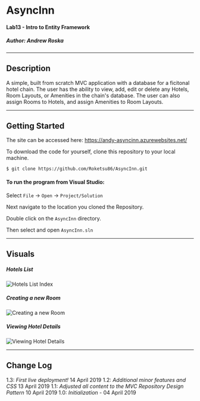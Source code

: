 # AsyncInn
#### Lab13 - Intro to Entity Framework
##### *Author: Andrew Roska*

------------------------------

## Description
A simple, built from scratch MVC application with a database for a ficitonal hotel chain.  The user has the ability to view, add, edit or delete any Hotels, Room Layouts, or Amenities in the chain's database.  The user can also assign Rooms to Hotels, and assign Amenities to Room Layouts.

------------------------------

## Getting Started
The site can be accessed here: https://andy-asyncinn.azurewebsites.net/

To download the code for yourself, clone this repository to your local machine.
```
$ git clone https://github.com/Roketsu86/AsyncInn.git
```
#### To run the program from Visual Studio:
Select ```File``` -> ```Open``` -> ```Project/Solution```

Next navigate to the location you cloned the Repository.

Double click on the ```AsyncInn``` directory.

Then select and open ```AsyncInn.sln```

------------------------------

## Visuals

##### Hotels List
![Hotels List Index](https://via.placeholder.com/750x500)
##### Creating a new Room
![Creating a new Room](https://via.placeholder.com/750x500)
##### Viewing Hotel Details
![Viewing Hotel Details](https://via.placeholder.com/750x500)

------------------------------

## Change Log
1.3: *First live deployment!* 14 April 2019
1.2: *Additional minor features and CSS* 13 April 2019
1.1: *Adjusted all content to the MVC Repository Design Pattern* 10 April 2019
1.0: *Initialization* - 04 April 2019
